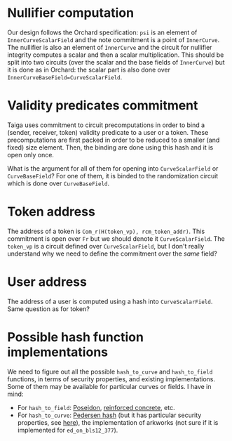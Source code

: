 # Nullifier computation
Our design follows the Orchard specification: `psi` is an element of `InnerCurveScalarField` and the note commitment is a point of `InnerCurve`.
The nullifier is also an element of `InnerCurve` and the circuit for nullifier integrity computes a scalar and then a scalar multiplication.
This should be split into two circuits (over the scalar and the base fields of `InnerCurve`) but it is done as in Orchard: the scalar part is also done over `InnerCurveBaseField=CurveScalarField`.

# Validity predicates commitment
Taiga uses commitment to circuit precomputations in order to bind a (sender, receiver, token) validity predicate to a user or a token.
These precomputations are first packed in order to be reduced to a smaller (and fixed) size element. Then, the binding are done using this hash and it is open only once.

What is the argument for all of them for opening into `CurveScalarField` or `CurveBaseField`? For one of them, it is binded to the randomization circuit which is done over `CurveBaseField`.

# Token address
The address of a token is `Com_r(H(token_vp), rcm_token_addr)`. This commitment is open over `Fr` but we should denote it `CurveScalarField`. The `token_vp` is a circuit defined over `CurveScalarField`, but I don't really understand why we need to define the commitment over the *same* field?

# User address
The address of a user is computed using a hash into `CurveScalarField`. Same question as for token?

# Possible hash function implementations
We need to figure out all the possible `hash_to_curve` and `hash_to_field` functions, in terms of security properties, and existing implementations.
Some of them may be available for particular curves or fields.
I have in mind:
* For `hash_to_field`: [Poseidon](https://www.poseidon-hash.info/), [reinforced concrete](https://eprint.iacr.org/2021/1038.pdf), etc.
* For `hash_to_curve`: [Pedersen hash]() (but it has particular security properties, see [here](https://github.com/zcash/zcash/issues/2234#issuecomment-315726396)), the implementation of arkworks (not sure if it is implemented for `ed_on_bls12_377`).